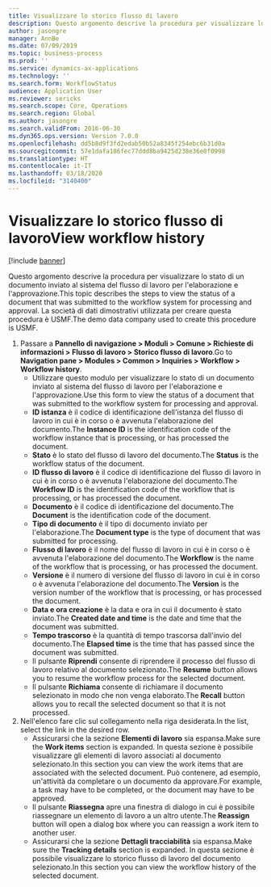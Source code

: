 ```yaml
---
title: Visualizzare lo storico flusso di lavoro
description: Questo argomento descrive la procedura per visualizzare lo stato di un documento inviato al sistema del flusso di lavoro per l'elaborazione e l'approvazione.
author: jasongre
manager: AnnBe
ms.date: 07/09/2019
ms.topic: business-process
ms.prod: ''
ms.service: dynamics-ax-applications
ms.technology: ''
ms.search.form: WorkflowStatus
audience: Application User
ms.reviewer: sericks
ms.search.scope: Core, Operations
ms.search.region: Global
ms.author: jasongre
ms.search.validFrom: 2016-06-30
ms.dyn365.ops.version: Version 7.0.0
ms.openlocfilehash: dd5b8d9f3fd2edab50b52a8345f254ebc6b31d0a
ms.sourcegitcommit: 57e1dafa186fec77ddd8ba9425d238e36e0f0998
ms.translationtype: HT
ms.contentlocale: it-IT
ms.lasthandoff: 03/18/2020
ms.locfileid: "3140400"
---
```

# <a name="view-workflow-history"></a><span data-ttu-id="d6154-103">Visualizzare lo storico flusso di lavoro</span><span class="sxs-lookup"><span data-stu-id="d6154-103">View workflow history</span></span>

[!include [banner](../../includes/banner.md)]

<span data-ttu-id="d6154-104">Questo argomento descrive la procedura per visualizzare lo stato di un documento inviato al sistema del flusso di lavoro per l'elaborazione e l'approvazione.</span><span class="sxs-lookup"><span data-stu-id="d6154-104">This topic describes the steps to view the status of a document that was submitted to the workflow system for processing and approval.</span></span> <span data-ttu-id="d6154-105">La società di dati dimostrativi utilizzata per creare questa procedura è USMF.</span><span class="sxs-lookup"><span data-stu-id="d6154-105">The demo data company used to create this procedure is USMF.</span></span>

1. <span data-ttu-id="d6154-106">Passare a **Pannello di navigazione > Moduli > Comune > Richieste di informazioni > Flusso di lavoro > Storico flusso di lavoro**.</span><span class="sxs-lookup"><span data-stu-id="d6154-106">Go to **Navigation pane > Modules > Common > Inquiries > Workflow > Workflow history**.</span></span>
    - <span data-ttu-id="d6154-107">Utilizzare questo modulo per visualizzare lo stato di un documento inviato al sistema del flusso di lavoro per l'elaborazione e l'approvazione.</span><span class="sxs-lookup"><span data-stu-id="d6154-107">Use this form to view the status of a document that was submitted to the workflow system for processing and approval.</span></span>  
    - <span data-ttu-id="d6154-108">**ID istanza** è il codice di identificazione dell'istanza del flusso di lavoro in cui è in corso o è avvenuta l'elaborazione del documento.</span><span class="sxs-lookup"><span data-stu-id="d6154-108">The **Instance ID** is the identification code of the workflow instance that is processing, or has processed the document.</span></span>  
    - <span data-ttu-id="d6154-109">**Stato** è lo stato del flusso di lavoro del documento.</span><span class="sxs-lookup"><span data-stu-id="d6154-109">The **Status** is the workflow status of the document.</span></span>  
    - <span data-ttu-id="d6154-110">**ID flusso di lavoro** è il codice di identificazione del flusso di lavoro in cui è in corso o è avvenuta l'elaborazione del documento.</span><span class="sxs-lookup"><span data-stu-id="d6154-110">The **Workflow ID** is the identification code of the workflow that is processing, or has processed the document.</span></span>  
    - <span data-ttu-id="d6154-111">**Documento** è il codice di identificazione del documento.</span><span class="sxs-lookup"><span data-stu-id="d6154-111">The **Document** is the identification code of the document.</span></span>  
    - <span data-ttu-id="d6154-112">**Tipo di documento** è il tipo di documento inviato per l'elaborazione.</span><span class="sxs-lookup"><span data-stu-id="d6154-112">The **Document type** is the type of document that was submitted for processing.</span></span>  
    - <span data-ttu-id="d6154-113">**Flusso di lavoro** è il nome del flusso di lavoro in cui è in corso o è avvenuta l'elaborazione del documento.</span><span class="sxs-lookup"><span data-stu-id="d6154-113">The **Workflow** is the name of the workflow that is processing, or has processed the document.</span></span>  
    - <span data-ttu-id="d6154-114">**Versione** è il numero di versione del flusso di lavoro in cui è in corso o è avvenuta l'elaborazione del documento.</span><span class="sxs-lookup"><span data-stu-id="d6154-114">The **Version** is the version number of the workflow that is processing, or has processed the document.</span></span>  
    - <span data-ttu-id="d6154-115">**Data e ora creazione** è la data e ora in cui il documento è stato inviato.</span><span class="sxs-lookup"><span data-stu-id="d6154-115">The **Created date and time** is the date and time that the document was submitted.</span></span>  
    - <span data-ttu-id="d6154-116">**Tempo trascorso** è la quantità di tempo trascorsa dall'invio del documento.</span><span class="sxs-lookup"><span data-stu-id="d6154-116">The **Elapsed time** is the time that has passed since the document was submitted.</span></span>  
    - <span data-ttu-id="d6154-117">Il pulsante **Riprendi** consente di riprendere il processo del flusso di lavoro relativo al documento selezionato.</span><span class="sxs-lookup"><span data-stu-id="d6154-117">The **Resume** button allows you to resume the workflow process for the selected document.</span></span>  
    - <span data-ttu-id="d6154-118">Il pulsante **Richiama** consente di richiamare il documento selezionato in modo che non venga elaborato.</span><span class="sxs-lookup"><span data-stu-id="d6154-118">The **Recall** button allows you to recall the selected document so that it is not processed.</span></span>   
2. <span data-ttu-id="d6154-119">Nell'elenco fare clic sul collegamento nella riga desiderata.</span><span class="sxs-lookup"><span data-stu-id="d6154-119">In the list, select the link in the desired row.</span></span>
    - <span data-ttu-id="d6154-120">Assicurarsi che la sezione **Elementi di lavoro** sia espansa.</span><span class="sxs-lookup"><span data-stu-id="d6154-120">Make sure the **Work items** section is expanded.</span></span> <span data-ttu-id="d6154-121">In questa sezione è possibile visualizzare gli elementi di lavoro associati al documento selezionato.</span><span class="sxs-lookup"><span data-stu-id="d6154-121">In this section you can view the work items that are associated with the selected document.</span></span> <span data-ttu-id="d6154-122">Può contenere, ad esempio, un'attività da completare o un documento da approvare.</span><span class="sxs-lookup"><span data-stu-id="d6154-122">For example, a task may have to be completed, or the document may have to be approved.</span></span>  
    - <span data-ttu-id="d6154-123">Il pulsante **Riassegna** apre una finestra di dialogo in cui è possibile riassegnare un elemento di lavoro a un altro utente.</span><span class="sxs-lookup"><span data-stu-id="d6154-123">The **Reassign** button will open a dialog box where you can reassign a work item to another user.</span></span>  
    - <span data-ttu-id="d6154-124">Assicurarsi che la sezione **Dettagli tracciabilità** sia espansa.</span><span class="sxs-lookup"><span data-stu-id="d6154-124">Make sure the **Tracking details** section is expanded.</span></span> <span data-ttu-id="d6154-125">In questa sezione è possibile visualizzare lo storico flusso di lavoro del documento selezionato.</span><span class="sxs-lookup"><span data-stu-id="d6154-125">In this section you can view the workflow history of the selected document.</span></span>  

